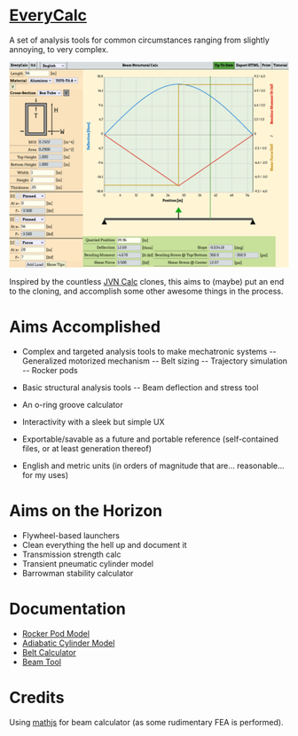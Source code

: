 # [EveryCalc](https://thaddeus-maximus.github.io/swissarmyengineer/)
A set of analysis tools for common circumstances ranging from slightly annoying, to very complex.

![Screenshot](include/preview.png)

Inspired by the countless [JVN Calc](https://johnvneun.com/blog/2019/12/24/jvn-calc-past-and-future) clones, this aims to (maybe) put an end to the cloning, and accomplish some other awesome things in the process.

# Aims Accomplished
- Complex and targeted analysis tools to make mechatronic systems
-- Generalized motorized mechanism
-- Belt sizing
-- Trajectory simulation
-- Rocker pods

- Basic structural analysis tools
-- Beam deflection and stress tool

- An o-ring groove calculator

- Interactivity with a sleek but simple UX 
- Exportable/savable as a future and portable reference (self-contained files, or at least generation thereof)
- English and metric units (in orders of magnitude that are... reasonable... for my uses)

# Aims on the Horizon
- Flywheel-based launchers
- Clean everything the hell up and document it
- Transmission strength calc
- Transient pneumatic cylinder model
- Barrowman stability calculator

# Documentation

- [Rocker Pod Model](docs/rocker_pod_model.pdf)
- [Adiabatic Cylinder Model](docs/adiabatic_cylinder_model.pdf)
- [Belt Calculator](docs/beltcalc.pdf)
- [Beam Tool](docs/beamcalc.pdf)

# Credits
Using [mathjs](https://mathjs.org/) for beam calculator (as some rudimentary FEA is performed).
